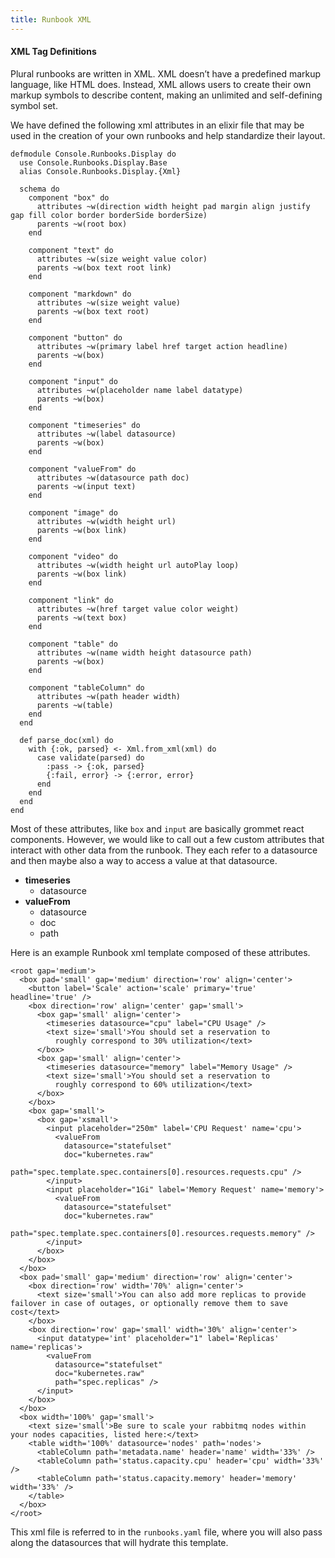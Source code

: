 ```yaml
---
title: Runbook XML
---
```


#### XML Tag Definitions

Plural runbooks are written in XML. XML doesn’t have a predefined markup language, like HTML does. Instead, XML allows users to create their own markup symbols to describe content, making an unlimited and self-defining symbol set.

We have defined the following xml attributes in an elixir file that may be used in the creation of your own runbooks and help standardize their layout.&#x20;

```
defmodule Console.Runbooks.Display do
  use Console.Runbooks.Display.Base
  alias Console.Runbooks.Display.{Xml}

  schema do
    component "box" do
      attributes ~w(direction width height pad margin align justify gap fill color border borderSide borderSize)
      parents ~w(root box)
    end

    component "text" do
      attributes ~w(size weight value color)
      parents ~w(box text root link)
    end

    component "markdown" do
      attributes ~w(size weight value)
      parents ~w(box text root)
    end

    component "button" do
      attributes ~w(primary label href target action headline)
      parents ~w(box)
    end

    component "input" do
      attributes ~w(placeholder name label datatype)
      parents ~w(box)
    end

    component "timeseries" do
      attributes ~w(label datasource)
      parents ~w(box)
    end

    component "valueFrom" do
      attributes ~w(datasource path doc)
      parents ~w(input text)
    end

    component "image" do
      attributes ~w(width height url)
      parents ~w(box link)
    end

    component "video" do
      attributes ~w(width height url autoPlay loop)
      parents ~w(box link)
    end

    component "link" do
      attributes ~w(href target value color weight)
      parents ~w(text box)
    end

    component "table" do
      attributes ~w(name width height datasource path)
      parents ~w(box)
    end

    component "tableColumn" do
      attributes ~w(path header width)
      parents ~w(table)
    end
  end

  def parse_doc(xml) do
    with {:ok, parsed} <- Xml.from_xml(xml) do
      case validate(parsed) do
        :pass -> {:ok, parsed}
        {:fail, error} -> {:error, error}
      end
    end
  end
end
```

Most of these attributes, like `box` and `input` are basically grommet react components. However, we would like to call out a few custom attributes that interact with other data from the runbook. They each refer to a datasource and then maybe also a way to access a value at that datasource.

* **timeseries**
  * datasource
* **valueFrom**
  * datasource
  * doc
  * path

Here is an example Runbook xml template composed of these attributes.

```
<root gap='medium'>
  <box pad='small' gap='medium' direction='row' align='center'>
    <button label='Scale' action='scale' primary='true' headline='true' />
    <box direction='row' align='center' gap='small'>
      <box gap='small' align='center'>
        <timeseries datasource="cpu" label="CPU Usage" />
        <text size='small'>You should set a reservation to 
          roughly correspond to 30% utilization</text>
      </box>
      <box gap='small' align='center'>
        <timeseries datasource="memory" label="Memory Usage" />
        <text size='small'>You should set a reservation to 
          roughly correspond to 60% utilization</text>
      </box>
    </box>
    <box gap='small'>
      <box gap='xsmall'>
        <input placeholder="250m" label='CPU Request' name='cpu'>
          <valueFrom 
            datasource="statefulset" 
            doc="kubernetes.raw" 
            path="spec.template.spec.containers[0].resources.requests.cpu" />
        </input>
        <input placeholder="1Gi" label='Memory Request' name='memory'>
          <valueFrom 
            datasource="statefulset" 
            doc="kubernetes.raw" 
            path="spec.template.spec.containers[0].resources.requests.memory" />
        </input>
      </box>
    </box>
  </box>
  <box pad='small' gap='medium' direction='row' align='center'>
    <box direction='row' width='70%' align='center'>
      <text size='small'>You can also add more replicas to provide failover in case of outages, or optionally remove them to save cost</text>
    </box>
    <box direction='row' gap='small' width='30%' align='center'>
      <input datatype='int' placeholder="1" label='Replicas' name='replicas'>
        <valueFrom 
          datasource="statefulset" 
          doc="kubernetes.raw" 
          path="spec.replicas" />
      </input>
    </box>
  </box>
  <box width='100%' gap='small'>
    <text size='small'>Be sure to scale your rabbitmq nodes within your nodes capacities, listed here:</text>
    <table width='100%' datasource='nodes' path='nodes'>
      <tableColumn path='metadata.name' header='name' width='33%' />
      <tableColumn path='status.capacity.cpu' header='cpu' width='33%' />
      <tableColumn path='status.capacity.memory' header='memory' width='33%' />
    </table>
  </box>
</root>
```

This xml file is referred to in the `runbooks.yaml` file, where you will also pass along the datasources that will hydrate this template.&#x20;
